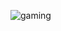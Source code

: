 ![gaming]([https://github-readme-stats.vercel.app/api/top-langs/?username=mouthless-stoat&layout=compact&theme=github_dark](https://github-readme-stats.vercel.app/api/top-langs/?username=mouthless-stoat&layout=compact&theme=github_dark&langs_count=20))
